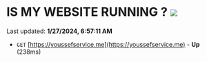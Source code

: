 # IS MY WEBSITE RUNNING ? [![](https://img.shields.io/static/v1?label=Sponsor&message=%E2%9D%A4&logo=GitHub&color=%23fe8e86)](https://github.com/sponsors/<username>)

Last updated: **1/27/2024, 6:57:11 AM**

- `GET` [https://youssefservice.me](https://youssefservice.me) - **Up** (238ms)
